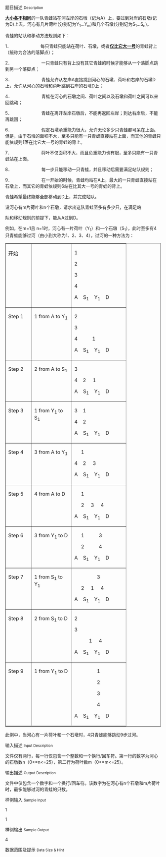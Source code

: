 <div class="panel panel-default">
<div class="area-title">
<span>
题目描述
<small>Description</small>
</span></div>
<div class="panel-body">

<p><strong><span style="text-decoration: underline;">大小各不相同</span></strong>的一队青蛙站在河左岸的石墩（记为A）上，要过到对岸的石墩(记为D)上去。河心有几片菏叶(分别记为Y<sub>1</sub>…Y<sub>m</sub>)和几个石墩(分别记为S<sub>1</sub>…S<sub>n</sub>)。</p>
<p>青蛙的站队和移动方法规则如下：</p>
<p>1．                        每只青蛙只能站在荷叶、石墩，或者<strong><span style="text-decoration: underline;">仅比它大一号</span></strong>的青蛙背上（统称为合法的落脚点）；</p>
<p>2．                        一只青蛙只有背上没有其它青蛙的时候才能够从一个落脚点跳到另一个落脚点；</p>
<p>3．                        青蛙允许从左岸A直接跳到河心的石墩、荷叶和右岸的石墩D上，允许从河心的石墩和荷叶跳到右岸的石墩D上；</p>
<p>4．                        青蛙在河心的石墩之间、荷叶之间以及石墩和荷叶之间可以来回跳动；</p>
<p>5．                        青蛙在离开左岸石墩后，不能再返回左岸；到达右岸后，不能再跳回；</p>
<p>6．                        假定石墩承重能力很大，允许无论多少只青蛙都可呆在上面。但是，由于石墩的面积不大，至多只能有一只青蛙直接站在上面，而其他的青蛙只能依规则1落在比它大一号的青蛙的背上。</p>
<p>7．                        荷叶不仅面积不大，而且负重能力也有限，至多只能有一只青蛙站在上面。</p>
<p>8．                        每一步只能移动一只青蛙，并且移动后需要满足站队规则；</p>
<p>9．                        在一开始的时候，青蛙均站在A上，最大的一只青蛙直接站在石墩上，而其它的青蛙依规则6站在比其大一号的青蛙的背上。</p>
<p>青蛙希望最终能够全部移动到D上，并完成站队。</p>
<p>设河心有m片荷叶和n个石墩，请求出这队青蛙至多有多少只，在满足站</p>
<p>队和移动规则的前提下，能从A过到D。</p>
<p>例如，在m=1且 n=1时，河心有一片荷叶（Y<sub>1</sub>）和一个石墩（S<sub>1</sub>），此时至多有4只青蛙能够过河（由小到大称为1、2、3、4），过河的一种方法为：</p>
<div>
<table border="1" cellpadding="0" cellspacing="0">
<tbody>
<tr>
<td valign="top" width="67">
<p>开始</p>
</td>
<td valign="top" width="113">
<p> </p>
</td>
<td valign="top" width="159">
<p>1</p>
<p>2</p>
<p>3</p>
<p>4</p>
<p>A    S<sub>1</sub>    Y<sub>1</sub>    D</p>
</td>
</tr>
<tr>
<td valign="top" width="67">
<p>Step 1</p>
</td>
<td valign="top" width="113">
<p>1 from A to Y<sub>1</sub></p>
</td>
<td valign="top" width="159">
<p>2</p>
<p>3</p>
<p>4           1</p>
<p>A    S<sub>1</sub>    Y<sub>1</sub>    D</p>
</td>
</tr>
<tr>
<td valign="top" width="67">
<p>Step 2</p>
</td>
<td valign="top" width="113">
<p>2 from A to S<sub>1</sub></p>
</td>
<td valign="top" width="159">
<p>3</p>
<p>4    2     1</p>
<p>A    S<sub>1</sub>    Y<sub>1</sub>    D</p>
</td>
</tr>
<tr>
<td valign="top" width="67">
<p>Step 3</p>
</td>
<td valign="top" width="113">
<p>1 from Y<sub>1</sub> to S<sub>1</sub></p>
</td>
<td valign="top" width="159">
<p>3    1</p>
<p>4    2</p>
<p>A    S<sub>1</sub>    Y<sub>1</sub>    D</p>
</td>
</tr>
<tr>
<td valign="top" width="67">
<p>Step 4</p>
</td>
<td valign="top" width="113">
<p>3 from A to Y<sub>1</sub></p>
</td>
<td valign="top" width="159">
<p>     1</p>
<p>4    2     3</p>
<p>A    S<sub>1</sub>    Y<sub>1</sub>    D</p>
</td>
</tr>
<tr>
<td valign="top" width="67">
<p>Step 5</p>
</td>
<td valign="top" width="113">
<p>4 from A to D</p>
</td>
<td valign="top" width="159">
<p>     1</p>
<p>     2     3     4</p>
<p>A    S<sub>1</sub>    Y<sub>1</sub>    D</p>
</td>
</tr>
<tr>
<td valign="top" width="67">
<p>Step 6</p>
</td>
<td valign="top" width="113">
<p>3 from Y<sub>1</sub> to D</p>
</td>
<td valign="top" width="159">
<p>     1           3</p>
<p>     2           4</p>
<p>A    S<sub>1</sub>    Y<sub>1</sub>    D</p>
</td>
</tr>
<tr>
<td valign="top" width="67">
<p>Step 7</p>
</td>
<td valign="top" width="113">
<p>1 from S<sub>1</sub> to Y<sub>1</sub></p>
</td>
<td valign="top" width="159">
<p>                 3</p>
<p>     2     1     4</p>
<p>A    S<sub>1</sub>    Y<sub>1</sub>    D</p>
</td>
</tr>
<tr>
<td valign="top" width="67">
<p>Step 8</p>
</td>
<td valign="top" width="113">
<p>2 from S<sub>1</sub> to D</p>
</td>
<td valign="top" width="159">
<p>2</p>
<p>3</p>
<p>           1     4</p>
<p>A    S<sub>1</sub>    Y<sub>1</sub>    D</p>
</td>
</tr>
<tr>
<td valign="top" width="67">
<p>Step 9</p>
</td>
<td valign="top" width="113">
<p>1 from Y<sub>1</sub> to D</p>
</td>
<td valign="top" width="159">
<p>                 1</p>
<p>                 2</p>
<p>                 3</p>
<p>                 4</p>
<p>A    S<sub>1</sub>    Y<sub>1</sub>    D</p>
</td>
</tr>
</tbody>
</table>
<p>此例中，当河心有一片荷叶和一个石墩时，4只青蛙能够跳动9步过河。</p>
</div>

</div>
</div>

<div class="panel panel-default">
<div class="area-title">
<span>
输入描述
<small>Input Description</small>
</span></div>
<div class="panel-body">
<p>文件仅有两行，每一行仅包含一个整数和一个换行/回车符。第一行的数字为河心的石墩数n（0&lt;=n&lt;=25），第二行为荷叶数m（0&lt;=m&lt;=25）。</p>

</div>
</div>
<div  class="panel panel-default">
<div class="area-title">
<span>
输出描述
<small>Output Description</small>
</span></div>
<div class="panel-body">

<p>文件中仅包含一个数字和一个换行/回车符。该数字为在河心有n个石墩和m片荷叶时，最多能够过河的青蛙的只数。</p>

</div>
</div>


<div class="panel panel-default">
<div class="area-title">
<span>
样例输入
<small>Sample Input</small>
</span></div>
<div class="panel-body">
<p>1</p>
<p>1</p>

</div>
</div>

<div class="panel panel-default">
<div class="area-title">
<span>
样例输出
<small>Sample Output</small>
</span></div>
<div class="panel-body">
<p>4</p>

</div>
</div>

<div class="panel panel-default">
<div class="area-title">
<span>
数据范围及提示
<small>Data Size & Hint</small>
</span></div>
<div class="panel-body">

</div>
</div>